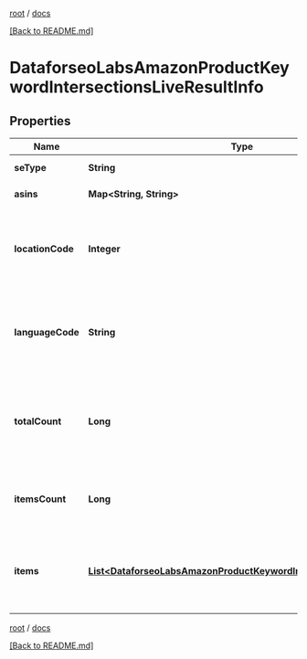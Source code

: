 [root](./../ "root") / [docs](./ "docs")

[[Back to README.md]](./../README.md "[Back to README.md]")

# DataforseoLabsAmazonProductKeywordIntersectionsLiveResultInfo

## Properties

| Name | Type | Description | Notes |
|------------ | ------------- | ------------- | -------------|
|**seType** | **String** | search engine type |  [optional] |
|**asins** | **Map&lt;String, String&gt;** | ASINs in a POST array |  [optional] |
|**locationCode** | **Integer** | location code in a POST array if there is no data, then the value is null |  [optional] |
|**languageCode** | **String** | language code in a POST array if there is no data, then the value is null |  [optional] |
|**totalCount** | **Long** | total amount of results in our database relevant to your request |  [optional] |
|**itemsCount** | **Long** | the number of results returned in the items array |  [optional] |
|**items** | [**List&lt;DataforseoLabsAmazonProductKeywordIntersectionsLiveItem&gt;**](DataforseoLabsAmazonProductKeywordIntersectionsLiveItem.md) | contains detected Amazon product competitors and related data |  [optional] |

[root](./../ "root") / [docs](./ "docs")

[[Back to README.md]](./../README.md "[Back to README.md]")